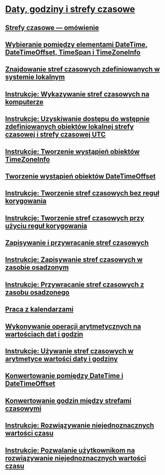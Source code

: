 # [Daty, godziny i strefy czasowe](index.md)
## [Strefy czasowe — omówienie](time-zone-overview.md)
## [Wybieranie pomiędzy elementami DateTime, DateTimeOffset, TimeSpan i TimeZoneInfo](choosing-between-datetime.md)
## [Znajdowanie stref czasowych zdefiniowanych w systemie lokalnym](finding-the-time-zones-on-local-system.md)
## [Instrukcje: Wykazywanie stref czasowych na komputerze](enumerate-time-zones.md)
## [Instrukcje: Uzyskiwanie dostępu do wstępnie zdefiniowanych obiektów lokalnej strefy czasowej i strefy czasowej UTC](access-utc-and-local.md)
## [Instrukcje: Tworzenie wystąpień obiektów TimeZoneInfo](instantiate-time-zone-info.md)
## [Tworzenie wystąpień obiektów DateTimeOffset](instantiating-a-datetimeoffset-object.md)
## [Instrukcje: Tworzenie stref czasowych bez reguł korygowania](create-time-zones-without-adjustment-rules.md)
## [Instrukcje: Tworzenie stref czasowych przy użyciu reguł korygowania](create-time-zones-with-adjustment-rules.md)
## [Zapisywanie i przywracanie stref czasowych](saving-and-restoring-time-zones.md)
## [Instrukcje: Zapisywanie stref czasowych w zasobie osadzonym](save-time-zones-to-an-embedded-resource.md)
## [Instrukcje: Przywracanie stref czasowych z zasobu osadzonego](restore-time-zones-from-an-embedded-resource.md)
## [Praca z kalendarzami](working-with-calendars.md)
## [Wykonywanie operacji arytmetycznych na wartościach dat i godzin](performing-arithmetic-operations.md)
## [Instrukcje: Używanie stref czasowych w arytmetyce wartości daty i godziny](use-time-zones-in-arithmetic.md)
## [Konwertowanie pomiędzy DateTime i DateTimeOffset](converting-between-datetime-and-offset.md)
## [Konwertowanie godzin między strefami czasowymi](converting-between-time-zones.md)
## [Instrukcje: Rozwiązywanie niejednoznacznych wartości czasu](resolve-ambiguous-times.md)
## [Instrukcje: Pozwalanie użytkownikom na rozwiązywanie niejednoznacznych wartości czasu](let-users-resolve-ambiguous-times.md)
